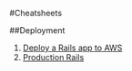 #Cheatsheets

##Deployment
1. [Deploy a Rails app to AWS](deploying_rails_to_aws/)
2. [Production Rails](production_rails/)